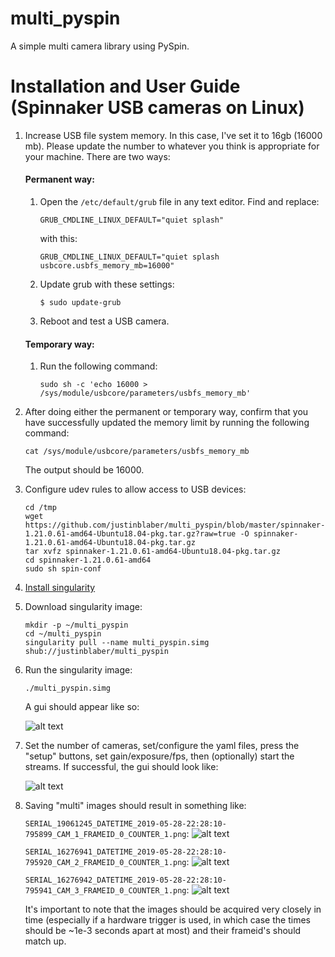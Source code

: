 # multi_pyspin
A simple multi camera library using PySpin.

# Installation and User Guide (Spinnaker USB cameras on Linux)

1) Increase USB file system memory. In this case, I've set it to 16gb (16000 mb). Please update the number to whatever you think is appropriate for your machine. There are two ways:

   #### Permanent way:

   1. Open the `/etc/default/grub` file in any text editor. Find and replace:
    
      `GRUB_CMDLINE_LINUX_DEFAULT="quiet splash"`
    
      with this:
   
      `GRUB_CMDLINE_LINUX_DEFAULT="quiet splash usbcore.usbfs_memory_mb=16000"`

   2. Update grub with these settings:

      `$ sudo update-grub`

   3. Reboot and test a USB camera.

   #### Temporary way:

   1. Run the following command:

      `sudo sh -c 'echo 16000 > /sys/module/usbcore/parameters/usbfs_memory_mb'`

2) After doing either the permanent or temporary way, confirm that you have successfully updated the memory limit by running the following command:

   `cat /sys/module/usbcore/parameters/usbfs_memory_mb`
   
   The output should be 16000.
   
3) Configure udev rules to allow access to USB devices:
   
   ```
   cd /tmp
   wget https://github.com/justinblaber/multi_pyspin/blob/master/spinnaker-1.21.0.61-amd64-Ubuntu18.04-pkg.tar.gz?raw=true -O spinnaker-1.21.0.61-amd64-Ubuntu18.04-pkg.tar.gz
   tar xvfz spinnaker-1.21.0.61-amd64-Ubuntu18.04-pkg.tar.gz
   cd spinnaker-1.21.0.61-amd64
   sudo sh spin-conf
   ```

4) [Install singularity](https://singularity.lbl.gov/install-linux)

5) Download singularity image:

   ```
   mkdir -p ~/multi_pyspin
   cd ~/multi_pyspin
   singularity pull --name multi_pyspin.simg shub://justinblaber/multi_pyspin
   ```
 
6) Run the singularity image:

   `./multi_pyspin.simg`
   
   A gui should appear like so:

   ![alt text](https://i.imgur.com/jPka3u2.png)
   
7) Set the number of cameras, set/configure the yaml files, press the "setup" buttons, set gain/exposure/fps, then (optionally) start the streams. If successful, the gui should look like:

   ![alt text](https://i.imgur.com/dCciY3U.png)
   
8) Saving "multi" images should result in something like:

   `SERIAL_19061245_DATETIME_2019-05-28-22:28:10-795899_CAM_1_FRAMEID_0_COUNTER_1.png`:
    ![alt text](https://i.imgur.com/UzNALwJ.jpg)
    
   `SERIAL_16276941_DATETIME_2019-05-28-22:28:10-795920_CAM_2_FRAMEID_0_COUNTER_1.png`:
    ![alt text](https://i.imgur.com/ugvS6AR.jpg)
    
   `SERIAL_16276942_DATETIME_2019-05-28-22:28:10-795941_CAM_3_FRAMEID_0_COUNTER_1.png`:
    ![alt text](https://i.imgur.com/rVU5JE4.jpg)
    
   It's important to note that the images should be acquired very closely in time (especially if a hardware trigger is used, in which case the times should be ~1e-3 seconds apart at most) and their frameid's should match up.  

   
